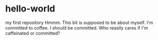 # hello-world
my first repository
Hmmm. This bit is supposed to be about myself.
I'm committed to coffee. I should be committed. Who reaslly cares if I'm caffeinated or committed? 
